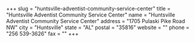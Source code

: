 +++
slug = "huntsville-adventist-community-service-center"
title = "Huntsville Adventist Community Service Center"
name = "Huntsville Adventist Community Service Center"
address = "1705 Pulaski Pike Road NW"
city = "Huntsville"
state = "AL"
postal = "35816"
website = ""
phone = "256 539-3626"
fax = ""
+++
